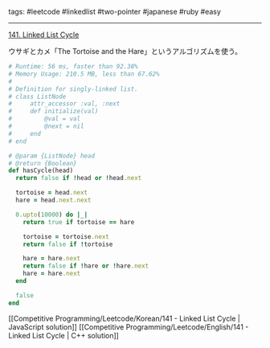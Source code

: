 tags: #leetcode #linkedlist #two-pointer #japanese #ruby #easy

<hr />

[141. Linked List Cycle](https://leetcode.com/problems/linked-list-cycle/)

ウサギとカメ「The Tortoise and the Hare」というアルゴリズムを使う。
```rb
# Runtime: 56 ms, faster than 92.38% 
# Memory Usage: 210.5 MB, less than 67.62%
#
# Definition for singly-linked list.
# class ListNode
#     attr_accessor :val, :next
#     def initialize(val)
#         @val = val
#         @next = nil
#     end
# end

# @param {ListNode} head
# @return {Boolean}
def hasCycle(head)
  return false if !head or !head.next

  tortoise = head.next
  hare = head.next.next

  0.upto(10000) do |_|
    return true if tortoise == hare

    tortoise = tortoise.next
    return false if !tortoise

    hare = hare.next
    return false if !hare or !hare.next
    hare = hare.next
  end

  false
end
```

[[Competitive Programming/Leetcode/Korean/141 - Linked List Cycle | JavaScript solution]]
[[Competitive Programming/Leetcode/English/141 - Linked List Cycle | C++ solution]]